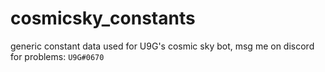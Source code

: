 # cosmicsky_constants

generic constant data used for U9G's cosmic sky bot, msg me on discord for problems: `U9G#0670`
